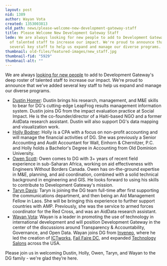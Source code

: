 ```yaml
---
layout: post
nid: 1389
author: Wayan Vota
created: 1353003813
old_path: news/please-welcome-new-development-gateway-staff
title: Please Welcome New Development Gateway Staff
lede: We are always looking for new people to add to Development Gateway's deep roster
  of talented staff to increase our impact. We're proud to announce that we’ve added
  several key staff to help us expand and manage our diverse programs.
thumbnail: old-files/featured-images/new_staff.jpg
thumbnail-fid: "5929"
thumbnail-alt: ""
---
```


We are always [looking for new people](/about/careers) to add to Development Gateway's deep roster of talented staff to increase our impact. We're proud to announce that we’ve added several key staff to help us expand and manage our diverse programs.

- [Dustin Homer](http://www.linkedin.com/pub/dustin-homer/25/349/b5): Dustin brings his research, management, and M&E skills to bear for DG's cutting-edge LeapFrog results management information system. Dustin joins DG from the impact evaluation practice at Social Impact. He is the co-founder/director of a Haiti-based NGO and a former AidData research assistant. Dustin will also support DG's data mapping and visualization work.
- [Holly Bodner](http://www.linkedin.com/pub/holly-bodner/50/5a/980): Holly is a CPA with a focus on non-profit accounting and will manage the financial activities of DG. She was previously a Senior Accounting and Audit Accountant for Wall, Einhorn & Chernitzer, P.C. and Holly holds a Bachelor's Degree in Accounting from Old Dominion University.
- [Owen Scott](http://www.linkedin.com/pub/owen-scott/15/17b/42a): Owen comes to DG with 3+ years of recent field experience in sub-Saharan Africa, working on aid effectiveness with Engineers Without Borders Canada. Owen has on-the-ground expertise in M&E, planning, and aid coordination, combined with a solid technical background in engineering and GIS. He looks forward to using his skills to contribute to Development Gateway's mission.
- [Taryn Davis](http://www.linkedin.com/pub/taryn-davis/20/135/119): Taryn is joining the DG team full-time after first supporting the communications department, and then being an Aid Management Fellow in Laos. She will be bringing this experience to further support countries with AMP. Previously, she was the service to armed forces coordinator for the Red Cross, and was an AidData research assistant.
- [Wayan Vota](http://www.linkedin.com/in/wayan): Wayan is a leader in promoting the use of technology in international development and will position Development Gateway in the center of the discussions around Transparency & Accountability, Governance, and Open Data. Wayan joins DG from [Inveneo](http://Inveneo.org), where he led the creation of [ICTworks](/ictworks.org), [Fail Faire DC](http://failfairedc.com), and expanded [Technology Salons](http://techsalon.org) across the USA.

Please join us in welcoming Dustin, Holly, Owen, Taryn, and Wayan to the DG family - we're glad they’re here.
